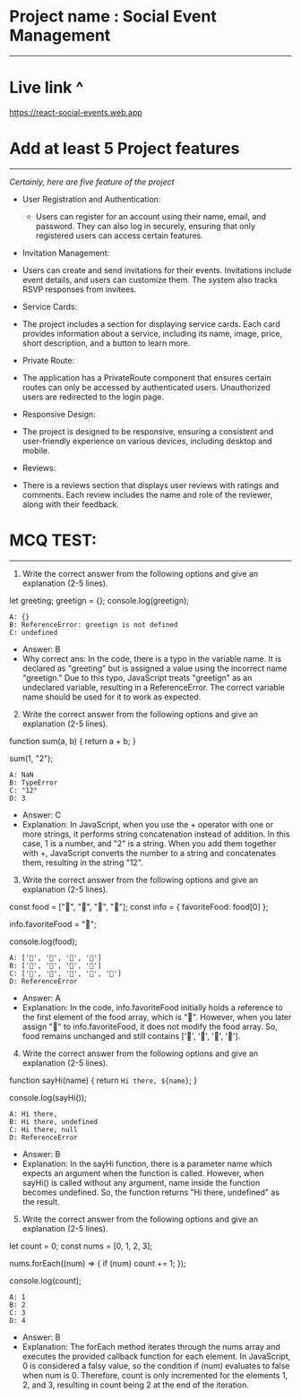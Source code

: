 # Project name : Social Event Management 
 ---


# Live link ^
 https://react-social-events.web.app


# Add at least 5 Project features
 ---

 _Certainly, here are five feature of the project_

 - User Registration and Authentication:
   - Users can register for an account using their name, email, and password. They can also log in securely, ensuring that only registered users can access certain features.
  
  - Invitation Management:
   - Users can create and send invitations for their events. Invitations include event details, and users can customize them. The system also tracks RSVP responses from invitees.

  - Service Cards: 
   - The project includes a section for displaying service cards. Each card provides information about a service, including its name, image, price, short description, and a button to learn more.

  - Private Route:
   - The application has a PrivateRoute component that ensures certain routes can only be      accessed by authenticated users. Unauthorized users are redirected to the login page.

  - Responsive Design:
   - The project is designed to be responsive, ensuring a consistent and user-friendly      experience on various devices, including desktop and mobile.


  - Reviews:
   - There is a reviews section that displays user reviews with ratings and comments. Each review includes the name and role of the reviewer, along with their feedback.

# MCQ TEST: 
 ---


1. Write the correct answer from the following options and give an explanation (2-5 lines).

let greeting;
greetign = {};
console.log(greetign);

    A: {}
    B: ReferenceError: greetign is not defined
    C: undefined

- Answer: B
 - Why correct ans: In the code, there is a typo in the variable name. It is declared as "greeting" but is assigned a value using the incorrect name "greetign." Due to this typo, JavaScript treats "greetign" as an undeclared variable, resulting in a ReferenceError. The correct variable name should be used for it to work as expected.

2. Write the correct answer from the following options and give an explanation (2-5 lines).

function sum(a, b) {
  return a + b;
}

sum(1, "2");

    A: NaN
    B: TypeError
    C: "12"
    D: 3

 - Answer: C
  - Explanation: In JavaScript, when you use the + operator with one or more strings, it performs string concatenation instead of addition. In this case, 1 is a number, and "2" is a string. When you add them together with +, JavaScript converts the number to a string and concatenates them, resulting in the string "12".


3. Write the correct answer from the following options and give an explanation (2-5 lines).

const food = ["🍕", "🍫", "🥑", "🍔"];
const info = { favoriteFood: food[0] };

info.favoriteFood = "🍝";

console.log(food);

    A: ['🍕', '🍫', '🥑', '🍔']
    B: ['🍝', '🍫', '🥑', '🍔']
    C: ['🍝', '🍕', '🍫', '🥑', '🍔']
    D: ReferenceError

 - Answer: A
  - Explanation: In the code, info.favoriteFood initially holds a reference to the first element of the food array, which is "🍕". However, when you later assign "🍝" to info.favoriteFood, it does not modify the food array. So, food remains unchanged and still contains ['🍕', '🍫', '🥑', '🍔'].


4. Write the correct answer from the following options and give an explanation (2-5 lines).

function sayHi(name) {
  return `Hi there, ${name}`;
}

console.log(sayHi());

    A: Hi there,
    B: Hi there, undefined
    C: Hi there, null
    D: ReferenceError

- Answer: B
 - Explanation: In the sayHi function, there is a parameter name which expects an argument when the function is called. However, when sayHi() is called without any argument, name inside the function becomes undefined. So, the function returns "Hi there, undefined" as the result.


5. Write the correct answer from the following options and give an explanation (2-5 lines).

let count = 0;
const nums = [0, 1, 2, 3];

nums.forEach((num) => {
  if (num) count += 1;
});

console.log(count);

    A: 1
    B: 2
    C: 3
    D: 4

- Answer: B
 - Explanation: The forEach method iterates through the nums array and executes the provided callback function for each element. In JavaScript, 0 is considered a falsy value, so the condition if (num) evaluates to false when num is 0. Therefore, count is only incremented for the elements 1, 2, and 3, resulting in count being 2 at the end of the iteration.






